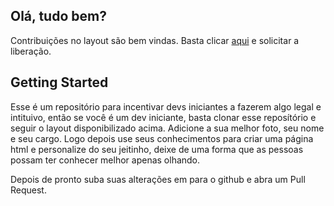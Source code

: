 ## Olá, tudo bem?

Contribuições no layout são bem vindas. Basta clicar [aqui](https://www.figma.com/file/gFAle9eLwK1rXly4MyQyrB/Site-com-uma-p%C3%A1gina-de-visualiza%C3%A7%C3%A3o-de-cada-iniciante.?node-id=0%3A1) e solicitar a liberação.

## Getting Started

Esse é um repositório para incentivar devs iniciantes a fazerem algo legal e intituivo, então se você é um dev iniciante, basta clonar esse
reposítório e seguir o layout disponibilizado acima. Adicione a sua melhor foto, seu nome e seu cargo. Logo depois use seus 
conhecimentos  para criar uma página html e personalize do seu jeitinho, deixe de uma forma que as pessoas possam ter conhecer
melhor apenas olhando.

Depois de pronto suba suas alterações em para o github e abra um Pull Request.
